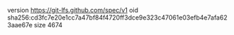 version https://git-lfs.github.com/spec/v1
oid sha256:cd3fc7e20e1cc7a47bf84f4720ff3dce9e323c47061e03efb4e7afa623aae67e
size 4674
